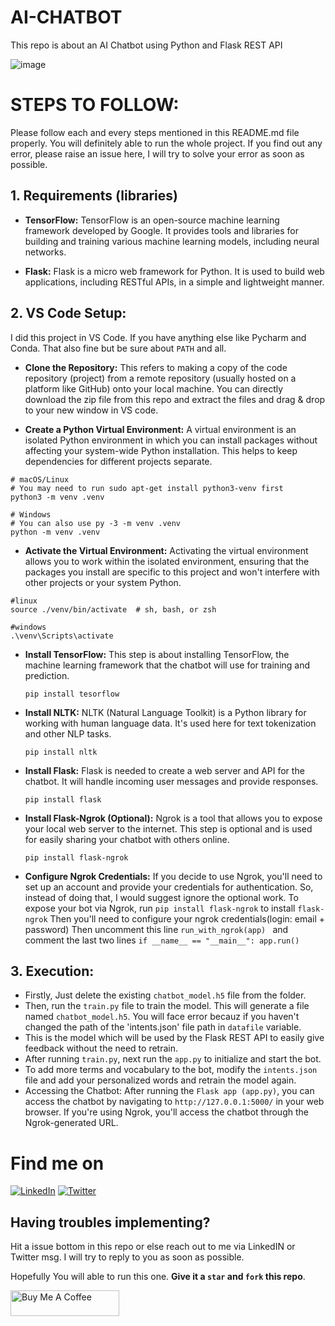 # **AI-CHATBOT**
This repo is about an AI Chatbot using Python and Flask REST API<br>

![image](https://github.com/Ramakm/AI-Chatbot/assets/8182816/679576fe-14b0-4a0c-af8f-ff234fb10922)

# **STEPS TO FOLLOW:**

Please follow each and every steps mentioned in this README.md file properly. You will definitely able to run the whole project.
If you find out any error, please raise an issue here, I will try to solve your error as soon as possible.

## 1. Requirements (libraries)

* **TensorFlow:** TensorFlow is an open-source machine learning framework developed by Google. It provides tools and libraries for building and training various machine learning models, including neural networks.

* **Flask:** Flask is a micro web framework for Python. It is used to build web applications, including RESTful APIs, in a simple and lightweight manner.

## 2. VS Code Setup:

I did this project in VS Code. If you have anything else like Pycharm and Conda. That also fine but be sure about `PATH` and all.

* **Clone the Repository:** This refers to making a copy of the code repository (project) from a remote repository (usually hosted on a platform like GitHub) onto your local machine.
  You can directly download the zip file from this repo and extract the files and drag & drop to your new window in VS code.

* **Create a Python Virtual Environment:** A virtual environment is an isolated Python environment in which you can install packages without affecting your system-wide Python installation.      This helps to keep dependencies for different projects separate.
```
# macOS/Linux
# You may need to run sudo apt-get install python3-venv first
python3 -m venv .venv

# Windows
# You can also use py -3 -m venv .venv
python -m venv .venv
```
* **Activate the Virtual Environment:** Activating the virtual environment allows you to work within the isolated environment, ensuring that the packages you install are specific to this project and won't interfere with other projects or your system Python.
```
#linux
source ./venv/bin/activate  # sh, bash, or zsh

#windows
.\venv\Scripts\activate
```
* **Install TensorFlow:** This step is about installing TensorFlow, the machine learning framework that the chatbot will use for training and prediction.
  ```
  pip install tesorflow
  ```

* **Install NLTK:** NLTK (Natural Language Toolkit) is a Python library for working with human language data. It's used here for text tokenization and other NLP tasks.
  ```
  pip install nltk
  ```
* **Install Flask:** Flask is needed to create a web server and API for the chatbot. It will handle incoming user messages and provide responses.
  ```
  pip install flask
  ```
* **Install Flask-Ngrok (Optional):** Ngrok is a tool that allows you to expose your local web server to the internet. This step is optional and is used for easily sharing your chatbot with others online.
  ```
  pip install flask-ngrok
  ```

* **Configure Ngrok Credentials:** If you decide to use Ngrok, you'll need to set up an account and provide your credentials for authentication. So, instead of doing that, I would suggest ignore the optional work. To expose your bot via Ngrok, run ```pip install flask-ngrok``` to install ```flask-ngrok``` Then you'll need to configure your ngrok credentials(login: email + password) Then uncomment this line ```run_with_ngrok(app) ``` and comment the last two lines ```if __name__ == "__main__": app.run() ```

## **3. Execution:**

* Firstly, Just delete the existing `chatbot_model.h5` file from the folder.
* Then, run the ```train.py``` file to train the model. This will generate a file named ```chatbot_model.h5```. You will face error becauz if you haven't changed the path of the 'intents.json'
  file path in `datafile` variable.
* This is the model which will be used by the Flask REST API to easily give feedback without the need to retrain.
* After running ```train.py```, next run the ```app.py``` to initialize and start the bot.
* To add more terms and vocabulary to the bot, modify the ```intents.json``` file and add your personalized words and retrain the model again.
* Accessing the Chatbot: After running the `Flask app (app.py)`, you can access the chatbot by navigating to ```http://127.0.0.1:5000/``` in your web browser. If you're using Ngrok, you'll access the chatbot through the Ngrok-generated URL.

<!-- Actual text -->
# **Find me on**
[![LinkedIn](https://img.icons8.com/color/48/000000/linkedin.png)](https://www.linkedin.com/in/ramakrushnamohapatra/)
[![Twitter](https://img.icons8.com/color/48/000000/twitter.png)](https://twitter.com/codewith_ram)

## **Having troubles implementing?**

Hit a issue bottom in this repo or else reach out to me via LinkedIN or Twitter msg. I will try to reply to you as soon as possible.

Hopefully You will able to run this one. **Give it a `star` and `fork` this repo**.

<a href="https://www.buymeacoffee.com/Ramakrushna" target="_blank"><img src="https://cdn.buymeacoffee.com/buttons/default-orange.png" alt="Buy Me A Coffee" height="41" width="174"></a>
